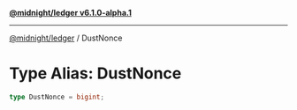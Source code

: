 [**@midnight/ledger v6.1.0-alpha.1**](../README.md)

***

[@midnight/ledger](../globals.md) / DustNonce

# Type Alias: DustNonce

```ts
type DustNonce = bigint;
```
